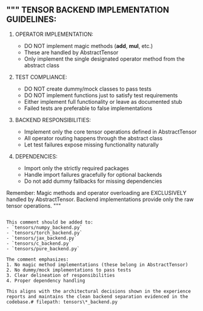 """
TENSOR BACKEND IMPLEMENTATION GUIDELINES:
----------------------------------------
1. OPERATOR IMPLEMENTATION:
   - DO NOT implement magic methods (__add__, __mul__, etc.)
   - These are handled by AbstractTensor
   - Only implement the single designated operator method from the abstract class
   
2. TEST COMPLIANCE:
   - DO NOT create dummy/mock classes to pass tests
   - DO NOT implement functions just to satisfy test requirements
   - Either implement full functionality or leave as documented stub
   - Failed tests are preferable to false implementations

3. BACKEND RESPONSIBILITIES:
   - Implement only the core tensor operations defined in AbstractTensor
   - All operator routing happens through the abstract class
   - Let test failures expose missing functionality naturally

4. DEPENDENCIES:
   - Import only the strictly required packages
   - Handle import failures gracefully for optional backends
   - Do not add dummy fallbacks for missing dependencies

Remember: Magic methods and operator overloading are EXCLUSIVELY handled by
AbstractTensor. Backend implementations provide only the raw
tensor operations.
"""
```

This comment should be added to:
- `tensors/numpy_backend.py`
- `tensors/torch_backend.py` 
- `tensors/jax_backend.py`
- `tensors/c_backend.py`
- `tensors/pure_backend.py`

The comment emphasizes:
1. No magic method implementations (these belong in AbstractTensor)
2. No dummy/mock implementations to pass tests
3. Clear delineation of responsibilities
4. Proper dependency handling

This aligns with the architectural decisions shown in the experience reports and maintains the clean backend separation evidenced in the codebase.# filepath: tensors\*_backend.py
